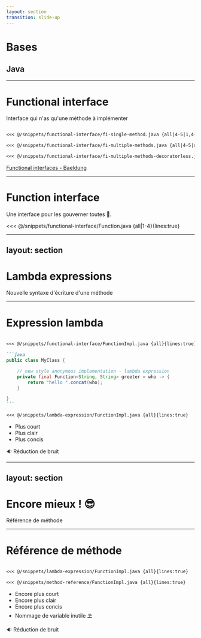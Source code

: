 ```yaml
---
layout: section
transition: slide-up
---
```

 

# Bases

## Java

---

# Functional interface

Interface qui n'as qu'une méthode à implémenter
````md magic-move

<<< @/snippets/functional-interface/fi-single-method.java {all|4-5|1,4-5|all}{lines:true}

<<< @/snippets/functional-interface/fi-multiple-methods.java {all|4-5|all}{lines:true}

<<< @/snippets/functional-interface/fi-multiple-methods-decoratorless.java {all}{lines:true}

````
<!-- Footer -->

[Functional interfaces - Baeldung](https://www.baeldung.com/java-8-functional-interfaces)

---

# Function interface

Une interface pour les gouverner toutes 💍.

<<< @/snippets/functional-interface/Function.java {all|1-4}{lines:true}


---
layout: section
---

# Lambda expressions

Nouvelle syntaxe d'écriture d'une méthode


---

# Expression lambda

````md magic-move

<<< @/snippets/functional-interface/FunctionImpl.java {all}{lines:true}

```java
public class MyClass {

    // new style anonymous implementation - lambda expression
    private final Function<String, String> greeter = who -> {
        return "hello ".concat(who);
    }

}
```

<<< @/snippets/lambda-expression/FunctionImpl.java {all}{lines:true}

````
<v-clicks>

- Plus court
- Plus clair
- Plus concis

🔉 Réduction de bruit

</v-clicks>

---
layout: section
---

# Encore mieux ! 😎
Référence de méthode

---

 # Référence de méthode

````md magic-move

<<< @/snippets/lambda-expression/FunctionImpl.java {all}{lines:true}

<<< @/snippets/method-reference/FunctionImpl.java {all}{lines:true}

````

<v-clicks>

- Encore plus court
- Encore plus clair
- Encore plus concis
- Nommage de variable inutile ⛱️

🔉 <span v-mark.red="3">Réduction de bruit</span>

</v-clicks>